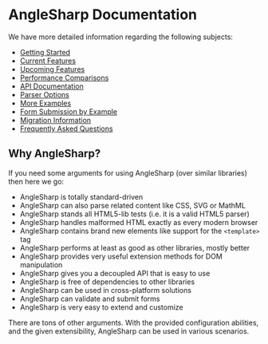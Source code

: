 # AngleSharp Documentation

We have more detailed information regarding the following subjects:

- [Getting Started](general/01-Basics.md)
- [Current Features](general/02-Features.md)
- [Upcoming Features](general/03-Upcoming.md)
- [Performance Comparisons](general/04-Performance.md)
- [API Documentation](tutorials/01-API.md)
- [Parser Options](tutorials/02-Options.md)
- [More Examples](tutorials/03-Examples.md)
- [Form Submission by Example](tutorials/04-Forms.md)
- [Migration Information](tutorials/05-Migration.md)
- [Frequently Asked Questions](tutorials/06-Questions.md)

## Why AngleSharp?

If you need some arguments for using AngleSharp (over similar libraries) then here we go:

- AngleSharp is totally standard-driven
- AngleSharp can also parse related content like CSS, SVG or MathML
- AngleSharp stands all HTML5-lib tests (i.e. it is a valid HTML5 parser)
- AngleSharp handles malformed HTML exactly as every modern browser
- AngleSharp contains brand new elements like support for the `<template>` tag
- AngleSharp performs at least as good as other libraries, mostly better
- AngleSharp provides very useful extension methods for DOM manipulation
- AngleSharp gives you a decoupled API that is easy to use
- AngleSharp is free of dependencies to other libraries
- AngleSharp can be used in cross-platform solutions
- AngleSharp can validate and submit forms
- AngleSharp is very easy to extend and customize

There are tons of other arguments. With the provided configuration abilities, and the given extensibility, AngleSharp can be used in various scenarios.
